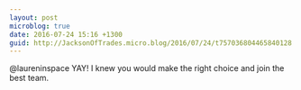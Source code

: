 ```yaml
---
layout: post
microblog: true
date: 2016-07-24 15:16 +1300
guid: http://JacksonOfTrades.micro.blog/2016/07/24/t757036804465840128.html
---
```

@laureninspace YAY! I knew you would make the right choice and join the best team.
